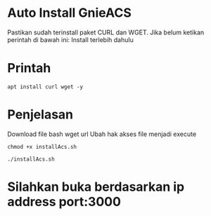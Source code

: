 # Auto Install GnieACS
Pastikan sudah terinstall paket CURL dan WGET. Jika belum ketikan perintah di bawah ini:
Install terlebih dahulu

# Printah
```
apt install curl wget -y
```
# Penjelasan
Download file bash
wget url
Ubah hak akses file menjadi execute

```
chmod +x installAcs.sh
```
```
./installAcs.sh
```

# Silahkan buka berdasarkan ip address port:3000
